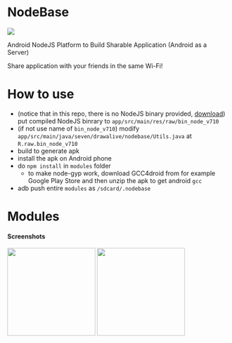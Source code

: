 # NodeBase
<img src="https://raw.githubusercontent.com/wiki/dna2github/NodeBase/images/log.png" />

Android NodeJS Platform to Build Sharable Application (Android as a Server)

Share application with your friends in the same Wi-Fi!

# How to use

- (notice that in this repo, there is no NodeJS binary provided, [download](https://github.com/dna2github/dna2oslab/releases)) put compiled NodeJS binrary to `app/src/main/res/raw/bin_node_v710`
- (if not use name of `bin_node_v710`) modify `app/src/main/java/seven/drawalive/nodebase/Utils.java` at `R.raw.bin_node_v710`
- build to generate apk
- install the apk on Android phone
- do `npm install` in `modules` folder
   - to make node-gyp work, download GCC4droid from for example Google Play Store and then unzip the apk to get android `gcc`
- adb push entire `modules` as `/sdcard/.nodebase`

# Modules

#### Screenshots

<img src="https://raw.githubusercontent.com/wiki/dna2github/NodeBase/images/v0/file_download_upload.png" width="200" />
<img src="https://raw.githubusercontent.com/wiki/dna2github/NodeBase/images/v0/nodepad.png" width="200" />
